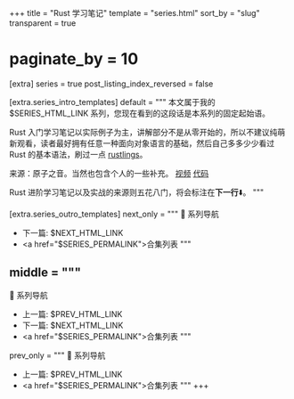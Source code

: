 +++
title = "Rust 学习笔记"
template = "series.html"
sort_by = "slug"
transparent = true
# paginate_by = 10

[extra]
series = true
post_listing_index_reversed = false

[extra.series_intro_templates]
default = """
本文属于我的 $SERIES_HTML_LINK 系列，您现在看到的这段话是本系列的固定起始语。

Rust 入门学习笔记以实际例子为主，讲解部分不是从零开始的，所以不建议纯萌新观看，读者最好拥有任意一种面向对象语言的基础，然后自己多多少少看过 Rust 的基本语法，刷过一点 [rustlings](https://github.com/SandmeyerX/rustlings-zh-cn)。

来源：原子之音。当然也包含个人的一些补充。
[视频](https://www.bilibili.com/video/BV15y421h7j7/)
[代码](https://gitlab.com/yzzy/rust_project/)

Rust 进阶学习笔记以及实战的来源则五花八门，将会标注在**下一行**⬇️。
"""

[extra.series_outro_templates]
next_only = """
📝 系列导航
- 下一篇: $NEXT_HTML_LINK
- <a href=\"$SERIES_PERMALINK\">合集列表</a>
"""

middle = """
---
📝 系列导航
- 上一篇: $PREV_HTML_LINK
- 下一篇: $NEXT_HTML_LINK
- <a href=\"$SERIES_PERMALINK\">合集列表</a>
"""

prev_only = """
📝 系列导航
- 上一篇: $PREV_HTML_LINK
- <a href=\"$SERIES_PERMALINK\">合集列表</a>
"""
+++
